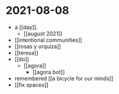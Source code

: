 # 2021-08-08

- a [[day]].
  - [[august 2021]]
- [[intentional communities]]
- [[rosas y urquiza]]
- [[teresa]]
- [[do]]
  - [[agora]]
    - [[agora bot]]
- remembered [[a bicycle for our minds]]
- [[fix spaces]]